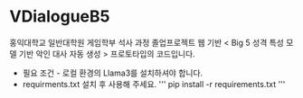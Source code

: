 # VDialogueB5

홍익대학교 일반대학원 게임학부 석사 과정 졸업프로젝트 웹 기반 < Big 5 성격 특성 모델 기반 악인 대사 자동 생성 > 프로토타입의 코드입니다.

* 필요 조건 - 로컬 환경의 Llama3를 설치하셔야 합니다.
* requirments.txt 설치 후 사용해 주세요.
'''
pip install -r requirements.txt
'''
